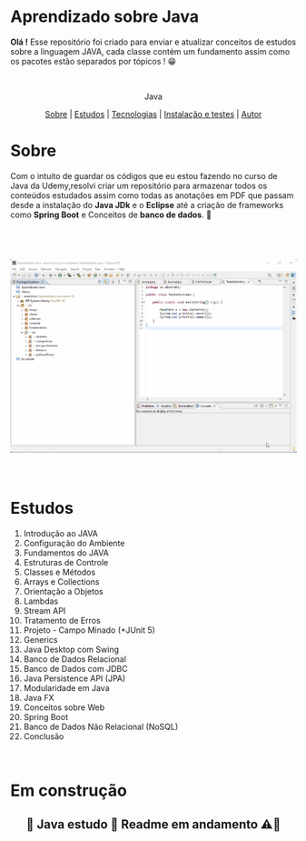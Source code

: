 # Aprendizado sobre Java

 **Olá !** Esse repositório foi criado para enviar e atualizar conceitos de estudos sobre a linguagem JAVA, cada classe contém um fundamento assim como os pacotes estão separados por tópicos ! 😁

<br>

<p align="center"> Java </p>

<p align="center">
 <a href="#sobre">Sobre</a>
 |
 <a href="#conteudo">Estudos</a>
 |
 <a href="#Conteudo">Tecnologias</a>
 |
 <a href="#Conteudo">Instalação e testes</a>
 |
 <a href="#Conteudo">Autor</a>
</p>

# Sobre 

Com o intuito de guardar os códigos que eu estou fazendo no curso de Java da Udemy,resolvi criar um repositório para armazenar todos os conteúdos estudados assim como todas as anotações em PDF que passam desde a instalação do **Java JDk** e o **Eclipse** até a criação de frameworks como **Spring Boot** e Conceitos de **banco de dados**. 🌟

<br>
<h1 align="center">
    <img alt="Readme" title ="Readme" src="./readme-gif2.gif">
</h1>

<br>

# Estudos

1. Introdução ao JAVA
2. Configuração do Ambiente
3. Fundamentos do JAVA
4. Estruturas de Controle
5. Classes e Métodos
6. Arrays e Collections
7. Orientação a Objetos
8. Lambdas
9. Stream API
10. Tratamento de Erros
11. Projeto - Campo Minado (+JUnit 5)
12. Generics
13. Java Desktop com Swing
14. Banco de Dados Relacional
15. Banco de Dados com JDBC
16. Java Persistence API (JPA)
17. Modularidade em Java
18. Java FX
19. Conceitos sobre Web
20. Spring Boot
21. Banco de Dados Não Relacional (NoSQL)
22. Conclusão

<br>

# Em construção

<h2 align="center">
🚥 Java estudo 🔨 Readme em andamento ⚠️🚧
</h2>
